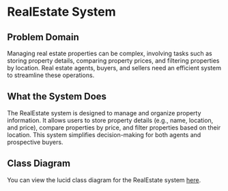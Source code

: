 # RealEstate System

## Problem Domain

Managing real estate properties can be complex, involving tasks such as storing property details, comparing property prices, and filtering properties by location. Real estate agents, buyers, and sellers need an efficient system to streamline these operations.

## What the System Does

The RealEstate system is designed to manage and organize property information. It allows users to store property details (e.g., name, location, and price), compare properties by price, and filter properties based on their location. This system simplifies decision-making for both agents and prospective buyers.

## Class Diagram

You can view the lucid class diagram for the RealEstate system [here](https://lucid.app/lucidchart/39dccf95-8816-4616-9132-d3f72e7af4af/edit?viewport_loc=-473%2C828%2C1347%2C569%2C0_0&invitationId=inv_c9128f66-564d-4281-93af-e3dbaf416881).
